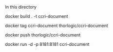 In this directory

docker build . -t ccri-document

docker tag ccri-document thorlogic/ccri-document

docker push thorlogic/ccri-document


docker run -d -p 8181:8181 ccri-document 
